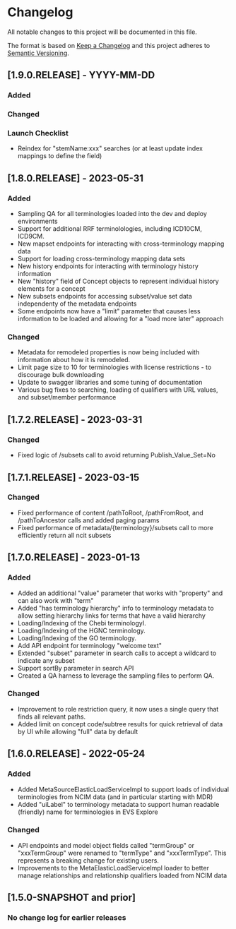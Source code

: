 # Changelog
All notable changes to this project will be documented in this file.

The format is based on [Keep a Changelog](http://keepachangelog.com/en/1.0.0/)
and this project adheres to [Semantic Versioning](http://semver.org/spec/v2.0.0.html).

## [1.9.0.RELEASE] - YYYY-MM-DD
### Added
### Changed
### Launch Checklist
 - Reindex for "stemName:xxx" searches (or at least update index mappings to define the field)

## [1.8.0.RELEASE] - 2023-05-31
### Added
- Sampling QA for all terminologies loaded into the dev and deploy environments
- Support for additional RRF terminolologies, including ICD10CM, ICD9CM.
- New mapset endpoints for interacting with cross-terminology mapping data
- Support for loading cross-terminology mapping data sets
- New history endpoints for interacting with terminology history information
- New "history" field of Concept objects to represent individual history elements for a concept
- New subsets endpoints for accessing subset/value set data independenty of the metadata endpoints
- Some endpoints now have a "limit" parameter that causes less information to be loaded and allowing for a "load more later" approach
### Changed
- Metadata for remodeled properties is now being included with information about how it is remodeled.
- Limit page size to 10 for terminologies with license restrictions - to discourage bulk downloading
- Update to swagger libraries and some tuning of documentation
- Various bug fixes to searching, loading of qualifiers with URL values, and subset/member performance

## [1.7.2.RELEASE] - 2023-03-31
### Changed
- Fixed logic of /subsets call to avoid returning Publish_Value_Set=No

## [1.7.1.RELEASE] - 2023-03-15
### Changed
- Fixed performance of content /pathToRoot, /pathFromRoot, and /pathToAncestor calls and added paging params
- Fixed performance of metadata/{terminology}/subsets call to more efficiently return all ncit subsets

## [1.7.0.RELEASE] - 2023-01-13
### Added
- Added an additional "value" parameter that works with "property" and can also work with "term" 
- Added "has terminology hierarchy" info to terminology metadata to allow setting hierarchy links for terms that have a valid hierarchy
- Loading/Indexing of the Chebi terminologyI.
- Loading/Indexing of the HGNC terminology.
- Loading/Indexing of the GO terminology.
- Add API endpoint for terminology "welcome text"
- Extended "subset" parameter in search calls to accept a wildcard to indicate any subset
- Support sortBy parameter in search API
- Created a QA harness to leverage the sampling files to perform QA.
### Changed
 - Improvement to role restriction query, it now uses a single query that finds all relevant paths.
 - Added limit on concept code/subtree results for quick retrieval of data by UI while allowing "full" data by default

## [1.6.0.RELEASE] - 2022-05-24
### Added
- Added MetaSourceElasticLoadServiceImpl to support loads of individual terminologies from NCIM data (and in particular starting with MDR)
- Added "uiLabel" to terminology metadata to support human readable (friendly) name for terminologies in EVS Explore

### Changed
- API endpoints and model object fields called "termGroup" or "xxxTermGroup" were renamed to "termType" and "xxxTermType". This represents a breaking change for existing users.
- Improvements to the MetaElasticLoadServiceImpl loader to better manage relationships and relationship qualifiers loaded from NCIM data

## [1.5.0-SNAPSHOT and prior]
### No change log for earlier releases
